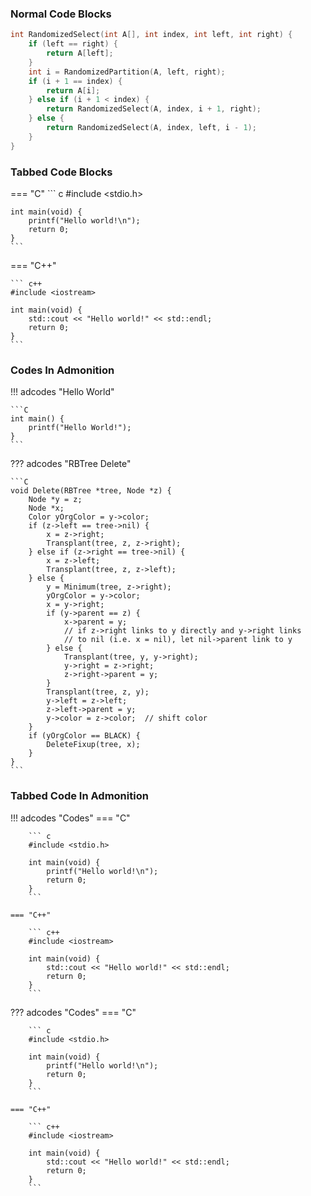 <font class="generalcy">

### Normal Code Blocks 

```C
int RandomizedSelect(int A[], int index, int left, int right) {
    if (left == right) {
        return A[left];
    }
    int i = RandomizedPartition(A, left, right);
    if (i + 1 == index) {
        return A[i];
    } else if (i + 1 < index) {
        return RandomizedSelect(A, index, i + 1, right);
    } else {
        return RandomizedSelect(A, index, left, i - 1);
    }
}
```

### Tabbed Code Blocks

=== "C"
    ``` c
    #include <stdio.h>

    int main(void) {
        printf("Hello world!\n");
        return 0;
    }
    ```
=== "C++"

    ``` c++
    #include <iostream>

    int main(void) {
        std::cout << "Hello world!" << std::endl;
        return 0;
    }
    ```

### Codes In Admonition

!!! adcodes "Hello World"

    ```C
    int main() {
        printf("Hello World!");
    }
    ```

??? adcodes "RBTree  Delete"

    ```C
    void Delete(RBTree *tree, Node *z) {
        Node *y = z;
        Node *x;
        Color yOrgColor = y->color;
        if (z->left == tree->nil) {
            x = z->right; 
            Transplant(tree, z, z->right);      
        } else if (z->right == tree->nil) {
            x = z->left;
            Transplant(tree, z, z->left);
        } else {
            y = Minimum(tree, z->right);
            yOrgColor = y->color;
            x = y->right;
            if (y->parent == z) {
                x->parent = y;  
                // if z->right links to y directly and y->right links 
                // to nil (i.e. x = nil), let nil->parent link to y
            } else {
                Transplant(tree, y, y->right);
                y->right = z->right;
                z->right->parent = y;
            }
            Transplant(tree, z, y);
            y->left = z->left;
            z->left->parent = y;
            y->color = z->color;  // shift color
        }
        if (yOrgColor == BLACK) {
            DeleteFixup(tree, x);
        }
    }  
    ```

### Tabbed Code In Admonition


!!! adcodes "Codes"
    === "C"

        ``` c
        #include <stdio.h>

        int main(void) {
            printf("Hello world!\n");
            return 0;
        }
        ```

    === "C++"

        ``` c++
        #include <iostream>

        int main(void) {
            std::cout << "Hello world!" << std::endl;
            return 0;
        }
        ```


??? adcodes "Codes"
    === "C"

        ``` c
        #include <stdio.h>

        int main(void) {
            printf("Hello world!\n");
            return 0;
        }
        ```

    === "C++"

        ``` c++
        #include <iostream>

        int main(void) {
            std::cout << "Hello world!" << std::endl;
            return 0;
        }
        ```





</font>